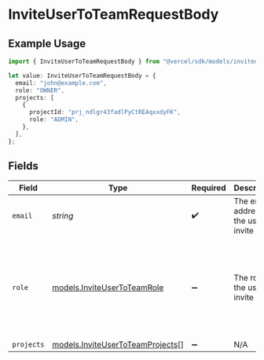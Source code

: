 # InviteUserToTeamRequestBody

## Example Usage

```typescript
import { InviteUserToTeamRequestBody } from "@vercel/sdk/models/inviteusertoteamop.js";

let value: InviteUserToTeamRequestBody = {
  email: "john@example.com",
  role: "OWNER",
  projects: [
    {
      projectId: "prj_ndlgr43fadlPyCtREAqxxdyFK",
      role: "ADMIN",
    },
  ],
};
```

## Fields

| Field                                                                                                 | Type                                                                                                  | Required                                                                                              | Description                                                                                           | Example                                                                                               |
| ----------------------------------------------------------------------------------------------------- | ----------------------------------------------------------------------------------------------------- | ----------------------------------------------------------------------------------------------------- | ----------------------------------------------------------------------------------------------------- | ----------------------------------------------------------------------------------------------------- |
| `email`                                                                                               | *string*                                                                                              | :heavy_check_mark:                                                                                    | The email address of the user to invite                                                               | john@example.com                                                                                      |
| `role`                                                                                                | [models.InviteUserToTeamRole](../models/inviteusertoteamrole.md)                                      | :heavy_minus_sign:                                                                                    | The role of the user to invite                                                                        | [<br/>"OWNER",<br/>"MEMBER",<br/>"DEVELOPER",<br/>"SECURITY",<br/>"BILLING",<br/>"VIEWER",<br/>"VIEWER_FOR_PLUS",<br/>"CONTRIBUTOR"<br/>] |
| `projects`                                                                                            | [models.InviteUserToTeamProjects](../models/inviteusertoteamprojects.md)[]                            | :heavy_minus_sign:                                                                                    | N/A                                                                                                   |                                                                                                       |